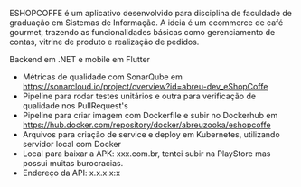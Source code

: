 ESHOPCOFFE é um aplicativo desenvolvido para disciplina de faculdade de graduação em Sistemas de Informação. A ideia é um ecommerce de café gourmet, trazendo as funcionalidades básicas como gerenciamento de contas, vitrine de produto e realização de pedidos. 

Backend em .NET e mobile em Flutter

- Métricas de qualidade com SonarQube em https://sonarcloud.io/project/overview?id=abreu-dev_eShopCoffe
- Pipeline para rodar testes unitários e outra para verificação de qualidade nos PullRequest's
- Pipeline para criar imagem com Dockerfile e subir no Dockerhub em https://hub.docker.com/repository/docker/abreuzooka/eshopcoffe
- Arquivos para criação de service e deploy em Kubernetes, utilizando servidor local com Docker
- Local para baixar a APK: xxx.com.br, tentei subir na PlayStore mas possui muitas burocracias.
- Endereço da API: x.x.x.x:x
